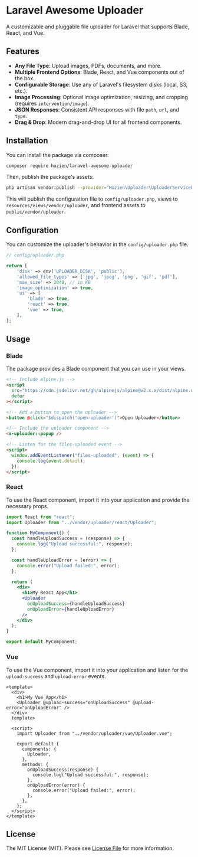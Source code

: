 # Laravel Awesome Uploader

A customizable and pluggable file uploader for Laravel that supports Blade, React, and Vue.

## Features

- **Any File Type**: Upload images, PDFs, documents, and more.
- **Multiple Frontend Options**: Blade, React, and Vue components out of the box.
- **Configurable Storage**: Use any of Laravel's filesystem disks (local, S3, etc.).
- **Image Processing**: Optional image optimization, resizing, and cropping (requires `intervention/image`).
- **JSON Responses**: Consistent API responses with file `path`, `url`, and `type`.
- **Drag & Drop**: Modern drag-and-drop UI for all frontend components.

## Installation

You can install the package via composer:

```bash
composer require hozien/laravel-awesome-uploader
```

Then, publish the package's assets:

```bash
php artisan vendor:publish --provider="Hozien\Uploader\UploaderServiceProvider"
```

This will publish the configuration file to `config/uploader.php`, views to `resources/views/vendor/uploader`, and frontend assets to `public/vendor/uploader`.

## Configuration

You can customize the uploader's behavior in the `config/uploader.php` file.

```php
// config/uploader.php

return [
    'disk' => env('UPLOADER_DISK', 'public'),
    'allowed_file_types' => ['jpg', 'jpeg', 'png', 'gif', 'pdf'],
    'max_size' => 2048, // in KB
    'image_optimization' => true,
    'ui' => [
        'blade' => true,
        'react' => true,
        'vue' => true,
    ],
];
```

## Usage

### Blade

The package provides a Blade component that you can use in your views.

```html
<!-- Include Alpine.js -->
<script
  src="https://cdn.jsdelivr.net/gh/alpinejs/alpine@v2.x.x/dist/alpine.min.js"
  defer
></script>

<!-- Add a button to open the uploader -->
<button @click="$dispatch('open-uploader')">Open Uploader</button>

<!-- Include the uploader component -->
<x-uploader::popup />

<!-- Listen for the files-uploaded event -->
<script>
  window.addEventListener("files-uploaded", (event) => {
    console.log(event.detail);
  });
</script>
```

### React

To use the React component, import it into your application and provide the necessary props.

```jsx
import React from "react";
import Uploader from "../vendor/uploader/react/Uploader";

function MyComponent() {
  const handleUploadSuccess = (response) => {
    console.log("Upload successful:", response);
  };

  const handleUploadError = (error) => {
    console.error("Upload failed:", error);
  };

  return (
    <div>
      <h1>My React App</h1>
      <Uploader
        onUploadSuccess={handleUploadSuccess}
        onUploadError={handleUploadError}
      />
    </div>
  );
}

export default MyComponent;
```

### Vue

To use the Vue component, import it into your application and listen for the `upload-success` and `upload-error` events.

```vue
<template>
  <div>
    <h1>My Vue App</h1>
    <Uploader @upload-success="onUploadSuccess" @upload-error="onUploadError" />
  </div>
  template>

  <script>
    import Uploader from "../vendor/uploader/vue/Uploader.vue";

    export default {
      components: {
        Uploader,
      },
      methods: {
        onUploadSuccess(response) {
          console.log("Upload successful:", response);
        },
        onUploadError(error) {
          console.error("Upload failed:", error);
        },
      },
    };
  </script>
</template>
```

## License

The MIT License (MIT). Please see [License File](LICENSE) for more information.
